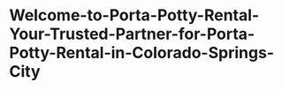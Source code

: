 # Welcome-to-Porta-Potty-Rental-Your-Trusted-Partner-for-Porta-Potty-Rental-in-Colorado-Springs-City